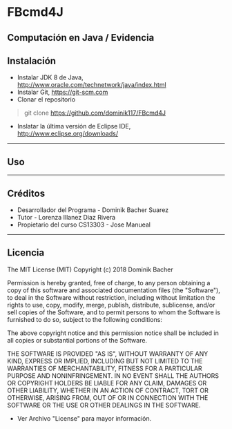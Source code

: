 # FBcmd4J
Computación en Java / Evidencia
----------------------

## Instalación

* Instalar JDK 8 de Java, http://www.oracle.com/technetwork/java/index.html
* Instalar Git, https://git-scm.com
* Clonar el repositorio 
> git clone https://github.com/dominik117/FBcmd4J
* Inslatar la última versión de Eclipse IDE, http://www.eclipse.org/downloads/
----------------------

## Uso


----------------------

## Créditos

* Desarrollador del Programa - Dominik Bacher Suarez
* Tutor - Lorenza Illanez Diaz Rivera
* Propietario del curso CS13303 - Jose Manueal
----------------------

## Licencia

The MIT License (MIT)
Copyright (c) 2018 Dominik Bacher

Permission is hereby granted, free of charge, to any person obtaining a copy of this software and associated documentation files (the "Software"), to deal in the Software without restriction, including without limitation the rights to use, copy, modify, merge, publish, distribute, sublicense, and/or sell copies of the Software, and to permit persons to whom the Software is furnished to do so, subject to the following conditions:

The above copyright notice and this permission notice shall be included in all copies or substantial portions of the Software.

THE SOFTWARE IS PROVIDED "AS IS", WITHOUT WARRANTY OF ANY KIND, EXPRESS OR IMPLIED, INCLUDING BUT NOT LIMITED TO THE WARRANTIES OF MERCHANTABILITY, FITNESS FOR A PARTICULAR PURPOSE AND NONINFRINGEMENT. IN NO EVENT SHALL THE AUTHORS OR COPYRIGHT HOLDERS BE LIABLE FOR ANY CLAIM, DAMAGES OR OTHER LIABILITY, WHETHER IN AN ACTION OF CONTRACT, TORT OR OTHERWISE, ARISING FROM, OUT OF OR IN CONNECTION WITH THE SOFTWARE OR THE USE OR OTHER DEALINGS IN THE SOFTWARE.

* Ver Archivo "License" para mayor información.

